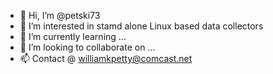 - 👋 Hi, I’m @petski73
- 👀 I’m interested in stamd alone Linux based data collectors
- 🌱 I’m currently learning ...
- 💞️ I’m looking to collaborate on ...
- 📫 Contact @ williamkpetty@comcast.net

<!---
petski73/petski73 is a ✨ special ✨ repository because its `README.md` (this file) appears on your GitHub profile.
You can click the Preview link to take a look at your changes.
--->
